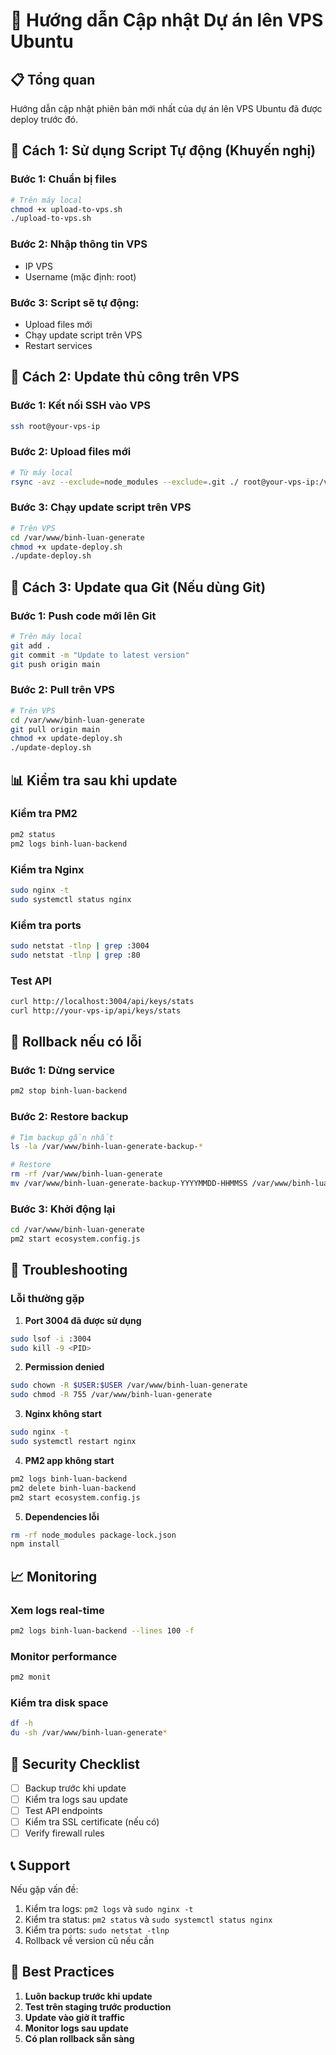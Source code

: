 # 🔄 Hướng dẫn Cập nhật Dự án lên VPS Ubuntu

## 📋 Tổng quan
Hướng dẫn cập nhật phiên bản mới nhất của dự án lên VPS Ubuntu đã được deploy trước đó.

## 🚀 Cách 1: Sử dụng Script Tự động (Khuyến nghị)

### Bước 1: Chuẩn bị files
```bash
# Trên máy local
chmod +x upload-to-vps.sh
./upload-to-vps.sh
```

### Bước 2: Nhập thông tin VPS
- IP VPS
- Username (mặc định: root)

### Bước 3: Script sẽ tự động:
- Upload files mới
- Chạy update script trên VPS
- Restart services

## 🔧 Cách 2: Update thủ công trên VPS

### Bước 1: Kết nối SSH vào VPS
```bash
ssh root@your-vps-ip
```

### Bước 2: Upload files mới
```bash
# Từ máy local
rsync -avz --exclude=node_modules --exclude=.git ./ root@your-vps-ip:/var/www/binh-luan-generate/
```

### Bước 3: Chạy update script trên VPS
```bash
# Trên VPS
cd /var/www/binh-luan-generate
chmod +x update-deploy.sh
./update-deploy.sh
```

## 🔄 Cách 3: Update qua Git (Nếu dùng Git)

### Bước 1: Push code mới lên Git
```bash
# Trên máy local
git add .
git commit -m "Update to latest version"
git push origin main
```

### Bước 2: Pull trên VPS
```bash
# Trên VPS
cd /var/www/binh-luan-generate
git pull origin main
chmod +x update-deploy.sh
./update-deploy.sh
```

## 📊 Kiểm tra sau khi update

### Kiểm tra PM2
```bash
pm2 status
pm2 logs binh-luan-backend
```

### Kiểm tra Nginx
```bash
sudo nginx -t
sudo systemctl status nginx
```

### Kiểm tra ports
```bash
sudo netstat -tlnp | grep :3004
sudo netstat -tlnp | grep :80
```

### Test API
```bash
curl http://localhost:3004/api/keys/stats
curl http://your-vps-ip/api/keys/stats
```

## 🔄 Rollback nếu có lỗi

### Bước 1: Dừng service
```bash
pm2 stop binh-luan-backend
```

### Bước 2: Restore backup
```bash
# Tìm backup gần nhất
ls -la /var/www/binh-luan-generate-backup-*

# Restore
rm -rf /var/www/binh-luan-generate
mv /var/www/binh-luan-generate-backup-YYYYMMDD-HHMMSS /var/www/binh-luan-generate
```

### Bước 3: Khởi động lại
```bash
cd /var/www/binh-luan-generate
pm2 start ecosystem.config.js
```

## 🚨 Troubleshooting

### Lỗi thường gặp

1. **Port 3004 đã được sử dụng**
```bash
sudo lsof -i :3004
sudo kill -9 <PID>
```

2. **Permission denied**
```bash
sudo chown -R $USER:$USER /var/www/binh-luan-generate
sudo chmod -R 755 /var/www/binh-luan-generate
```

3. **Nginx không start**
```bash
sudo nginx -t
sudo systemctl restart nginx
```

4. **PM2 app không start**
```bash
pm2 logs binh-luan-backend
pm2 delete binh-luan-backend
pm2 start ecosystem.config.js
```

5. **Dependencies lỗi**
```bash
rm -rf node_modules package-lock.json
npm install
```

## 📈 Monitoring

### Xem logs real-time
```bash
pm2 logs binh-luan-backend --lines 100 -f
```

### Monitor performance
```bash
pm2 monit
```

### Kiểm tra disk space
```bash
df -h
du -sh /var/www/binh-luan-generate*
```

## 🔐 Security Checklist

- [ ] Backup trước khi update
- [ ] Kiểm tra logs sau update
- [ ] Test API endpoints
- [ ] Kiểm tra SSL certificate (nếu có)
- [ ] Verify firewall rules

## 📞 Support

Nếu gặp vấn đề:
1. Kiểm tra logs: `pm2 logs` và `sudo nginx -t`
2. Kiểm tra status: `pm2 status` và `sudo systemctl status nginx`
3. Kiểm tra ports: `sudo netstat -tlnp`
4. Rollback về version cũ nếu cần

## 🎯 Best Practices

1. **Luôn backup trước khi update**
2. **Test trên staging trước production**
3. **Update vào giờ ít traffic**
4. **Monitor logs sau update**
5. **Có plan rollback sẵn sàng**


